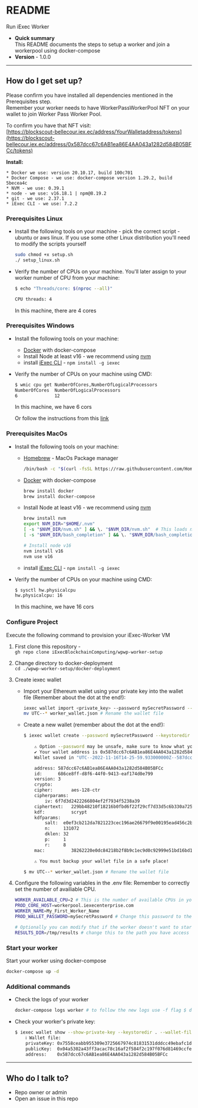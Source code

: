 # README #

Run iExec Worker

* **Quick summary**   
This README documents the steps to setup a worker and join a workerpool using docker-compose
* **Version** - 1.0.0

---

## How do I get set up? ##

Please confirm you have installed all dependencies mentioned in the Prerequisites step.   
Remember your worker needs to have WorkerPassWorkerPool NFT on your wallet to join Worker Pass Worker Pool.   

To confirm you have that NFT visit:   
[https://blockscout-bellecour.iex.ec/address/YourWalletaddress/tokens](https://blockscout-bellecour.iex.ec/address/0x587dcc67c6AB1ea86E4AA043a1282d584B05BFCc/tokens)

**Install:**

    * Docker we use: version 20.10.17, build 100c701
    * Docker Compose - we use: docker-compose version 1.29.2, build 5becea4c
    * NVM - we use: 0.39.1
    * node - we use: v16.18.1 | npm@8.19.2
    * git - we use: 2.37.1
    * iExec CLI - we use: 7.2.2

### Prerequisites Linux ###

* Install the following tools on your machine - pick the correct script - ubuntu or aws linux. If you use some other Linux distribution you'll need to modify the scripts yourself 

    ```sh
    sudo chmod +x setup.sh 
    ./ setup_linux.sh
    ```

* Verify the number of CPUs on your machine. You'll later assign to your worker number of CPU from your machine:

    ```sh
    $ echo "Threads/core: $(nproc --all)"

    CPU threads: 4
    ```
    
    In this machine, there are 4 cores

### Prerequisites Windows ###

* Install the following tools on your machine:
    * [Docker](https://docs.docker.com/desktop/install/windows-install/) with docker-compose
    * Install Node at least v16 - we recommend using [nvm](https://github.com/coreybutler/nvm-windows#readme)
    * install [iExec CLI](https://github.com/iExecBlockchainComputing/iexec-sdk#cli) - `npm install -g iexec`
* Verify the number of CPUs on your machine using CMD:  

    ```sh
    $ wmic cpu get NumberOfCores,NumberOfLogicalProcessors
    NumberOfCores  NumberOfLogicalProcessors
    6              12
    ```

    In this machine, we have 6 cors

    Or follow the instructions from this [link](https://www.top-password.com/blog/find-number-of-cores-in-your-cpu-on-windows-10/)

### Prerequisites MacOs ###

* Install the following tools on your machine:
    * [Homebrew](https://brew.sh/) - MacOs Package manager

        ```sh
        /bin/bash -c "$(curl -fsSL https://raw.githubusercontent.com/Homebrew/install/HEAD/install.sh)"
        ```
    * [Docker](https://docs.docker.com/desktop/install/windows-install/) with docker-compose

        ```sh
        brew install docker
        brew install docker-compose
        ```

    * Install Node at least v16 - we recommend using [nvm](https://github.com/coreybutler/nvm-windows#readme)

        ```sh
        brew install nvm
        export NVM_DIR="$HOME/.nvm"
        [ -s "$NVM_DIR/nvm.sh" ] && \. "$NVM_DIR/nvm.sh"  # This loads nvm
        [ -s "$NVM_DIR/bash_completion" ] && \. "$NVM_DIR/bash_completion"  # This loads nvm bash_completion

        # Install node v16
        nvm install v16
        nvm use v16
        ```

    * install [iExec CLI](https://github.com/iExecBlockchainComputing/iexec-sdk#cli) - `npm install -g iexec`
* Verify the number of CPUs on your machine using CMD:  

    ```sh
    $ sysctl hw.physicalcpu
    hw.physicalcpu: 16
    ```

    In this machine, we have 16 cors

### Configure Project ###

Execute the following command to provision your iExec-Worker VM

1. First clone this repository -   
`gh repo clone iExecBlockchainComputing/wpwp-worker-setup`
2. Change directory to docker-deployment   
`cd ./wpwp-worker-setup/docker-deployment`
3. Create iexec wallet
    * Import your Ethereum wallet using your private key into the wallet file (Remember about the dot at the end!):  

        ```sh
        iexec wallet import <private_key> --password mySecretPassword --keystoredir .
        mv UTC--* worker_wallet.json # Rename the wallet file
        ```

    * Create a new wallet (remember about the dot at the end!):

        ```sh
        $ iexec wallet create --password mySecretPassword --keystoredir .
                                                                                                    
            ⚠ Option --password may be unsafe, make sure to know what you do
            ✔ Your wallet address is 0x587dcc67c6AB1ea86E4AA043a1282d584B05BFCc
            Wallet saved in "UTC--2022-11-16T14-25-59.933000000Z--587dcc67c6AB1ea86E4AA043a1282d584B05BFCc":

            address: 587dcc67c6AB1ea86E4AA043a1282d584B05BFCc
            id:      686ce8ff-d8f6-44f0-9413-eaf174d0e799
            version: 3
            crypto: 
            cipher:       aes-128-ctr
            cipherparams: 
                iv: 6f7d3d2422266804ef2f7934f5238a39
            ciphertext:   229bb48210f18216b0fbd6f22f29cf7d33d5c6b330a725632fa99fe76074b649
            kdf:          scrypt
            kdfparams: 
                salt:  e0ef3cb212da7821223cec196ae26679f9e00195ead456c2bce072305ec087f0
                n:     131072
                dklen: 32
                p:     1
                r:     8
            mac:          38262220e0dc84218b2f8b9c1ec9d0c92999e51bd16bd16160aafd8bd2e121de

            ⚠ You must backup your wallet file in a safe place!

        $ mv UTC--* worker_wallet.json # Rename the wallet file
        ```
4. Configure the following variables in the .env file:
    Remember to correctly set the number of availiable CPU.

    ```sh
    WORKER_AVAILABLE_CPU=2 # This is the number of available CPUs in your machine -1
    PROD_CORE_HOST=workerpool.iexecenterprise.com
    WORKER_NAME=My_First_Worker_Name
    PROD_WALLET_PASSWORD=mySecretPassword # Change this password to the one you've used for your wallet

    # Optionally you can modify that if the worker doesn't want to start
    RESULTS_DIR=/tmp/results # change this to the path you have access to
    ```

### Start your worker ###

Start your worker using docker-compose

```sh
docker-compose up -d
```

### Additional commands ###

* Check the logs of your worker

    ```sh
    docker-compose logs worker # to follow the new logs use -f flag $ docker-compose logs -f worker
    ```

* Check your worker's private key:

    ```sh
    $ iexec wallet show --show-private-key --keystoredir . --wallet-file worker_wallet.json --password mySecretPassword
        ℹ Wallet file:
        privateKey: 0x7558ceabb955309e3725667974c81831531dddcc49ebafc1d6124f2a573b214d
        publicKey:  0x04a5302a43ff3acac78c16af2f584f2c197f076d81469ccfe95f52ffb061f31855a53e610675dcec94e25a42e5d3c45297fe8040347ab00b156bc03bcd4772f131
        address:    0x587dcc67c6AB1ea86E4AA043a1282d584B05BFCc
    ```

---

## Who do I talk to? ##

* Repo owner or admin
* Open an issue in this repo

